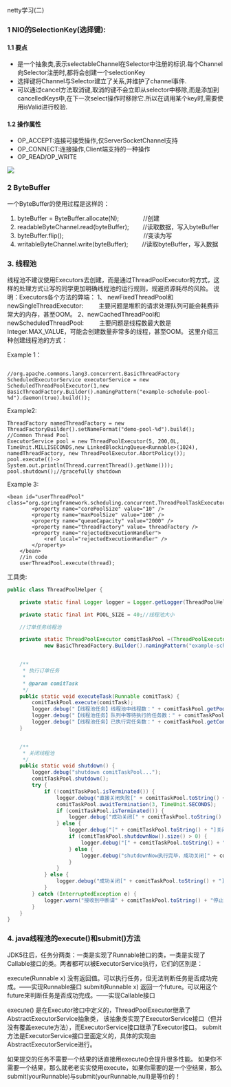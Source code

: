 netty学习(二)
### 1 NIO的SelectionKey(选择键):
#### 1.1 要点

- 是一个抽象类,表示selectableChannel在Selector中注册的标识.每个Channel向Selector注册时,都将会创建一个selectionKey
- 选择键将Channel与Selector建立了关系,并维护了channel事件.
- 可以通过cancel方法取消键,取消的键不会立即从selector中移除,而是添加到cancelledKeys中,在下一次select操作时移除它.所以在调用某个key时,需要使用isValid进行校验.

#### 1.2 操作属性
- OP_ACCEPT:连接可接受操作,仅ServerSocketChannel支持
- OP_CONNECT:连接操作,Client端支持的一种操作
- OP_READ/OP_WRITE

![](https://img-blog.csdn.net/20150813165705122?watermark/2/text/aHR0cDovL2Jsb2cuY3Nkbi5uZXQv/font/5a6L5L2T/fontsize/400/fill/I0JBQkFCMA==/dissolve/70/gravity/Center)

### 2 ByteBuffer

一个ByteBuffer的使用过程是这样的：
1. byteBuffer = ByteBuffer.allocate(N);　　　　//创建
2. readableByteChannel.read(byteBuffer);　　 //读取数据，写入byteBuffer
3. byteBuffer.flip(); 　　　　　　　　　　　　　//变读为写
4. writableByteChannel.write(byteBuffer); 　　//读取byteBuffer，写入数据


### 3. 线程池
线程池不建议使用Executors去创建，而是通过ThreadPoolExecutor的方式，这样的处理方式让写的同学更加明确线程池的运行规则，规避资源耗尽的风险。
 说明：Executors各个方法的弊端：
      1、 newFixedThreadPool和newSingleThreadExecutor:
       主要问题是堆积的请求处理队列可能会耗费非常大的内存，甚至OOM。
      2、newCachedThreadPool和newScheduledThreadPool:
       主要问题是线程数最大数是Integer.MAX_VALUE，可能会创建数量非常多的线程，甚至OOM。
这里介绍三种创建线程池的方式：

Example 1：
```

//org.apache.commons.lang3.concurrent.BasicThreadFactory
ScheduledExecutorService executorService = new ScheduledThreadPoolExecutor(1,new BasicThreadFactory.Builder().namingPattern("example-schedule-pool-%d").daemon(true).build());
```
 Example2:
 ```
ThreadFactory namedThreadFactory = new ThreadFactoryBuilder().setNameFormat("demo-pool-%d").build();
//Common Thread Pool
ExecutorService pool = new ThreadPoolExecutor(5, 200,0L, TimeUnit.MILLISECONDS,new LinkedBlockingQueue<Runnable>(1024), namedThreadFactory, new ThreadPoolExecutor.AbortPolicy());
pool.execute(()-> System.out.println(Thread.currentThread().getName()));
pool.shutdown();//gracefully shutdown
```

Example 3:
```
<bean id="userThreadPool" class="org.springframework.scheduling.concurrent.ThreadPoolTaskExecutor">
        <property name="corePoolSize" value="10" />
        <property name="maxPoolSize" value="100" />
        <property name="queueCapacity" value="2000" />
        <property name="threadFactory" value= threadFactory />
        <property name="rejectedExecutionHandler">
            <ref local="rejectedExecutionHandler" />
        </property>
    </bean>
    //in code
    userThreadPool.execute(thread);
```

工具类:
```java
public class ThreadPoolHelper {

    private static final Logger logger = Logger.getLogger(ThreadPoolHelper.class);

    private static final int POOL_SIZE = 40;//线程池大小

    //订单任务线程池

    private static ThreadPoolExecutor comitTaskPool =(ThreadPoolExecutor) new ScheduledThreadPoolExecutor(POOL_SIZE,
            new BasicThreadFactory.Builder().namingPattern("example-schedule-pool-%d").daemon(true).build());


    /**
     * 执行订单任务
     *
     * @param comitTask
     */
    public static void executeTask(Runnable comitTask) {
        comitTaskPool.execute(comitTask);
        logger.debug("【线程池任务】线程池中线程数：" + comitTaskPool.getPoolSize());
        logger.debug("【线程池任务】队列中等待执行的任务数：" + comitTaskPool.getQueue().size());
        logger.debug("【线程池任务】已执行完任务数：" + comitTaskPool.getCompletedTaskCount());
    }


    /**
     * 关闭线程池
     */
    public static void shutdown() {
        logger.debug("shutdown comitTaskPool...");
        comitTaskPool.shutdown();
        try {
            if (!comitTaskPool.isTerminated()) {
                logger.debug("直接关闭失败[" + comitTaskPool.toString() + "]");
                comitTaskPool.awaitTermination(3, TimeUnit.SECONDS);
                if (comitTaskPool.isTerminated()) {
                    logger.debug("成功关闭[" + comitTaskPool.toString() + "]");
                } else {
                    logger.debug("[" + comitTaskPool.toString() + "]关闭失败，执行shutdownNow...");
                    if (comitTaskPool.shutdownNow().size() > 0) {
                        logger.debug("[" + comitTaskPool.toString() + "]没有关闭成功");
                    } else {
                        logger.debug("shutdownNow执行完毕，成功关闭[" + comitTaskPool.toString() + "]");
                    }
                }
            } else {
                logger.debug("成功关闭[" + comitTaskPool.toString() + "]");
            }
        } catch (InterruptedException e) {
            logger.warn("接收到中断请" + comitTaskPool.toString() + "停止操作");
        }
    }
}

```


### 4. java线程池的execute()和submit()方法
JDK5往后，任务分两类：一类是实现了Runnable接口的类，一类是实现了Callable接口的类。两者都可以被ExecutorService执行，它们的区别是：

execute(Runnable x) 没有返回值。可以执行任务，但无法判断任务是否成功完成。——实现Runnable接口
submit(Runnable x) 返回一个future。可以用这个future来判断任务是否成功完成。——实现Callable接口

execute() 是在Executor接口中定义的，ThreadPoolExecutor继承了AbstractExecutorService抽象类，
该抽象类实现了ExecutorService接口（但并没有覆盖execute方法），而ExecutorService接口继承了Executor接口。
submit方法是ExecutorService接口里面定义的，具体的实现由AbstractExecutorService进行。

如果提交的任务不需要一个结果的话直接用execute()会提升很多性能。
如果你不需要一个结果，那么就老老实实使用execute，如果你需要的是一个空结果，那么submit(yourRunnable)与submit(yourRunnable,null)是等价的！

